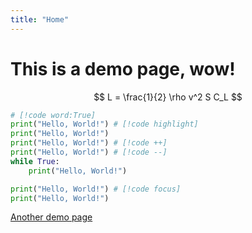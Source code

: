 ```yaml
---
title: "Home"
---
```


# This is a demo page, wow!

$$ 
L = \frac{1}{2} \rho v^2 S C_L
$$

```python {1}
# [!code word:True]
print("Hello, World!") # [!code highlight]
print("Hello, World!")
print("Hello, World!") # [!code ++]
print("Hello, World!") # [!code --]
while True:
    print("Hello, World!")
```
```python
print("Hello, World!") # [!code focus]
print("Hello, World!")
```

[Another demo page](./demo)

